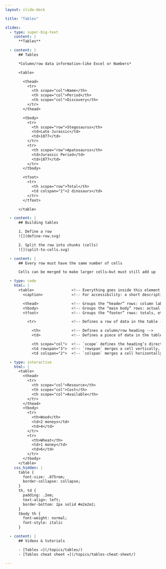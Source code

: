 ```yaml
---
layout: slide-deck

title: "Tables"

slides:
  - type: super-big-text
    content: |
      **Tables**

  - content: |
      ## Tables

      *Column/row data information—like Excel or Numbers*

      <table>

        <thead>
          <tr>
            <th scope="col">Name</th>
            <th scope="col">Period</th>
            <th scope="col">Discovery</th>
          </tr>
        </thead>

        <tbody>
          <tr>
            <th scope="row">Stegosaurus</th>
            <td>Late Jurassic</td>
            <td>1877</td>
          </tr>
          <tr>
            <th scope="row">Apatosaurus</th>
            <td>Jurassic Period</td>
            <td>1877</td>
          </tr>
        </tbody>

        <tfoot>
          <tr>
            <th scope="row">Total</th>
            <td colspan="2">2 dinosaurs</td>
          </tr>
        </tfoot>

      </table>

  - content: |
      ## Building tables

      1. Define a row
      ![](define-row.svg)

      2. Split the row into chunks (cells)
      ![](split-to-cells.svg)

  - content: |
      ## Every row must have the same number of cells

      Cells can be merged to make larger cells—but must still add up

  - type: code
    html: |
      <table>                 <!-- Everything goes inside this element -->
        <caption>             <!-- For accessibility: a short description, like `alt` -->

        <thead>               <!-- Groups the “header” rows: column labels, etc. -->
        <tbody>               <!-- Groups the “main body” rows: actual data -->
        <tfoot>               <!-- Groups the “footer” rows: totals, etc. -->

          <tr>                <!-- Defines a row of data in the table -->

            <th>              <!-- Defines a column/row heading -->
            <td>              <!-- Defines a piece of data in the table -->

            <th scope="col">  <!-- `scope` defines the heading’s direction -->
            <td rowspan="3">  <!-- `rowspan` merges a cell vertically, across rows -->
            <td colspan="2">  <!-- `colspan` merges a cell horizontally, across cells -->

  - type: interactive
    html: |
      <table>
        <thead>
          <tr>
            <th scope="col">Resource</th>
            <th scope="col">Cost</th>
            <th scope="col">Available</th>
          </tr>
        </thead>
        <tbody>
          <tr>
            <th>Wood</th>
            <td>2 moneys</td>
            <td>4</td>
          </tr>
          <tr>
            <th>Wheat</th>
            <td>1 money</td>
            <td>6</td>
          </tr>
        </tbody>
      </table>
    css_hidden: |
      table {
        font-size: .875rem;
        border-collapse: collapse;
      }
      th, td {
        padding: .2em;
        text-align: left;
        border-bottom: 2px solid #e2e2e2;
      }
      tbody th {
        font-weight: normal;
        font-style: italic
      }

  - content: |
      ## Videos & tutorials

      - [Tables ➔](/topics/tables/)
      - [Tables cheat sheet ➔](/topics/tables-cheat-sheet/)

---
```

